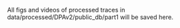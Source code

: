 All figs and videos of processed traces in data/processed/DPAv2/public_db/part1 will be saved here.
